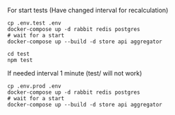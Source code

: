 
For start tests (Have changed interval for recalculation)
```shell script
cp .env.test .env
docker-compose up -d rabbit redis postgres
# wait for a start
docker-compose up --build -d store api aggregator

cd test
npm test
```

If needed interval 1 minute (test/ will not work)
```shell script
cp .env.prod .env
docker-compose up -d rabbit redis postgres
# wait for a start
docker-compose up --build -d store api aggregator
```
